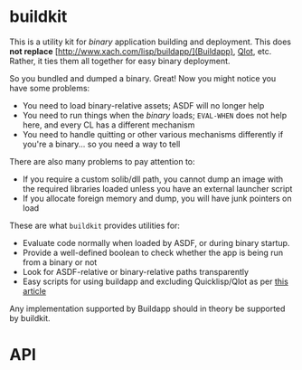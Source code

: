 # buildkit

This is a utility kit for *binary* application building and
deployment.  This does **not replace**
[http://www.xach.com/lisp/buildapp/](Buildapp),
[Qlot](https://github.com/fukamachi/qlot), etc.  Rather, it ties them
all together for easy binary deployment.

So you bundled and dumped a binary.  Great!  Now you might notice you have some problems:

* You need to load binary-relative assets; ASDF will no longer help
* You need to run things when the *binary* loads; `EVAL-WHEN` does not help here, and every CL has a different mechanism
* You need to handle quitting or other various mechanisms differently if you're a binary... so you need a way to tell

There are also many problems to pay attention to:

* If you require a custom solib/dll path, you cannot dump an image with the required libraries loaded unless you have an external launcher script
* If you allocate foreign memory and dump, you will have junk pointers on load

These are what `buildkit` provides utilities for:

* Evaluate code normally when loaded by ASDF, or during binary startup.
* Provide a well-defined boolean to check whether the app is being run from a binary or not
* Look for ASDF-relative or binary-relative paths transparently
* Easy scripts for using buildapp and excluding Quicklisp/Qlot as per [this article](http://darkchestnut.com/2016/keep-quicklisp-and-qlot-out-of-your-application-binary/)

Any implementation supported by Buildapp should in theory be supported by buildkit.

# API

